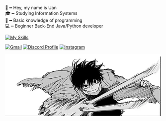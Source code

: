 👋╺╸Hey, my name is Uan<br>
🎓╺╸Studying Information Systems<br>
🌱╺╸Basic knowledge of programming<br>
💻╺╸Beginner Back-End Java/Python developer<br>

[![My Skills](https://skillicons.dev/icons?i=java,py)](https://skillicons.dev)

[![Gmail](https://img.shields.io/badge/Gmail-333333?style=for-the-badge&logo=gmail&logoColor=red)](mailto:uanesfrancisco@gmail.com)
[![Discord Profile](https://img.shields.io/badge/Discord-5865F2?style=for-the-badge&logo=discord&logoColor=white)](https://discord.com/users/1328118129385279539)
[![Instagram](https://img.shields.io/badge/-Instagram-%23E4405F?style=for-the-badge&logo=instagram&logoColor=white)](https://www.instagram.com/uaanes/)

<img src = "banner.jpeg" width = "500px" height = "200px" lenght = "1000px">
